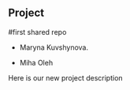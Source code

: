 ## Project

#first shared repo


* Maryna Kuvshynova. 

* Miha Oleh

Here is our new project description
